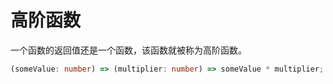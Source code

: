 # 高阶函数
一个函数的返回值还是一个函数，该函数就被称为高阶函数。

```typescript
(someValue: number) => (multiplier: number) => someValue * multiplier;
```


